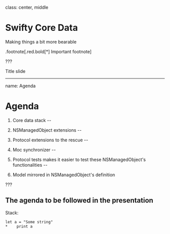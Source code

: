 class: center, middle

# Swifty Core Data

Making things a bit more bearable

.footnote[.red.bold[*] Important footnote]

???

Title slide

---

name: Agenda

# Agenda

1. Core data stack
--

2. NSManagedObject extensions
--

3. Protocol extensions to the rescue
--

4. Moc synchronizer
--

5. Protocol tests makes it easier to test these NSManagedObject's functionalities
--

6. Model mirrored in NSManagedObject's definition

???

The agenda to be followed in the presentation
---

Stack:

```
let a = "Some string"
*    print a
```
